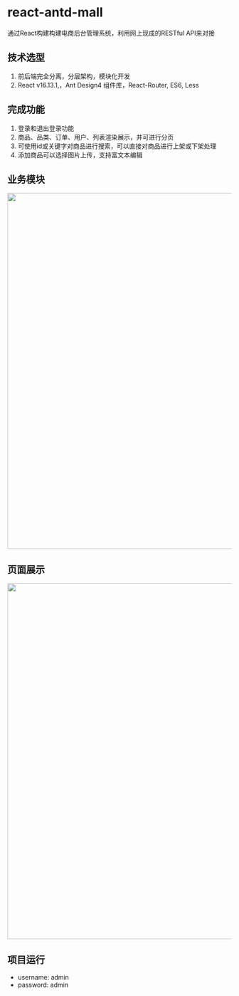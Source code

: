 # react-antd-mall

通过React构建构建电商后台管理系统，利用网上现成的RESTful API来对接

## 技术选型

1. 前后端完全分离，分层架构，模块化开发
2. React v16.13.1,，Ant Design4 组件库，React-Router, ES6, Less

## 完成功能

1. 登录和退出登录功能
2. 商品、品类、订单、用户、列表渲染展示，并可进行分页
3. 可使用id或关键字对商品进行搜索，可以直接对商品进行上架或下架处理
4. 添加商品可以选择图片上传，支持富文本编辑

## 业务模块

<p align="center">
	<img src="https://github.com/Jacky-Summer/react-antd-mall/blob/master/img/structure.jpg" alt=""  width="800"/>
</p>

## 页面展示

<p align="center">
	<img src="https://github.com/Jacky-Summer/react-antd-mall/blob/master/img/product.jpg" alt=""  width="800"/>
</p>

## 项目运行
- username: admin
- password: admin